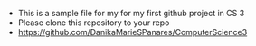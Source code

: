 - This is a sample file for my for my first github project in CS 3
- Please clone this repository to your repo
- https://github.com/DanikaMarieSPanares/ComputerScience3
